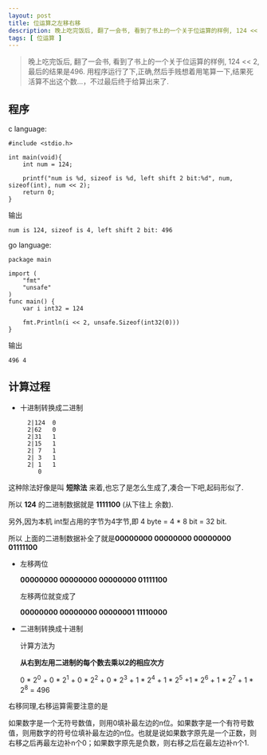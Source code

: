 ```yaml
---
layout: post
title: 位运算之左移右移
description: 晚上吃完饭后, 翻了一会书, 看到了书上的一个关于位运算的样例, 124 << 2, 最后的结果是496. 用程序运行了下,正确,然后手贱想着用笔算一下,结果死活算不出这个数...，不过最后终于给算出来了.
tags: [ 位运算 ]
---
```


> 晚上吃完饭后, 翻了一会书, 看到了书上的一个关于位运算的样例, 124 << 2, 最后的结果是496. 用程序运行了下,正确,然后手贱想着用笔算一下,结果死活算不出这个数...，不过最后终于给算出来了.


## 程序

c language:

    #include <stdio.h>
    
    int main(void){
        int num = 124;
        
        printf("num is %d, sizeof is %d, left shift 2 bit:%d", num, sizeof(int), num << 2);
        return 0;
    }

输出

    num is 124, sizeof is 4, left shift 2 bit: 496

go language:

    package main

    import (
        "fmt"
        "unsafe"
    )
    func main() {
    	var i int32 = 124

    	fmt.Println(i << 2, unsafe.Sizeof(int32(0)))
    }

输出

    496 4

## 计算过程

- 十进制转换成二进制
    
        2|124  0
        2|62   0
        2|31   1
        2|15   1
        2| 7   1
        2| 3   1
        2| 1   1
           0

这种除法好像是叫 **短除法** 来着,也忘了是怎么生成了,凑合一下吧,起码形似了.

所以 **124** 的二进制数据就是 **1111100** (从下往上 余数).

另外,因为本机 int型占用的字节为4字节,即 4 byte = 4 * 8 bit = 32 bit.

所以 上面的二进制数据补全了就是**00000000 00000000 00000000 01111100**


- 左移两位

    **00000000 00000000 00000000 01111100** 

    左移两位就变成了

    **00000000 00000000 00000001 11110000**


- 二进制转换成十进制

    计算方法为

    **从右到左用二进制的每个数去乘以2的相应次方**

    0 * 2<sup>0</sup>  + 0 * 2<sup>1</sup> + 0 * 2<sup>2</sup> + 0 * 2<sup>3</sup> + 1 * 2<sup>4</sup> + 1 * 2<sup>5</sup> +1 * 2<sup>6</sup> + 1 * 2<sup>7</sup> + 1 * 2<sup>8</sup> = 496
    
右移同理,右移运算需要注意的是

如果数字是一个无符号数值，则用0填补最左边的n位。如果数字是一个有符号数值，则用数字的符号位填补最左边的n位。也就是说如果数字原先是一个正数，则右移之后再最左边补n个0；如果数字原先是负数，则右移之后在最左边补n个1.